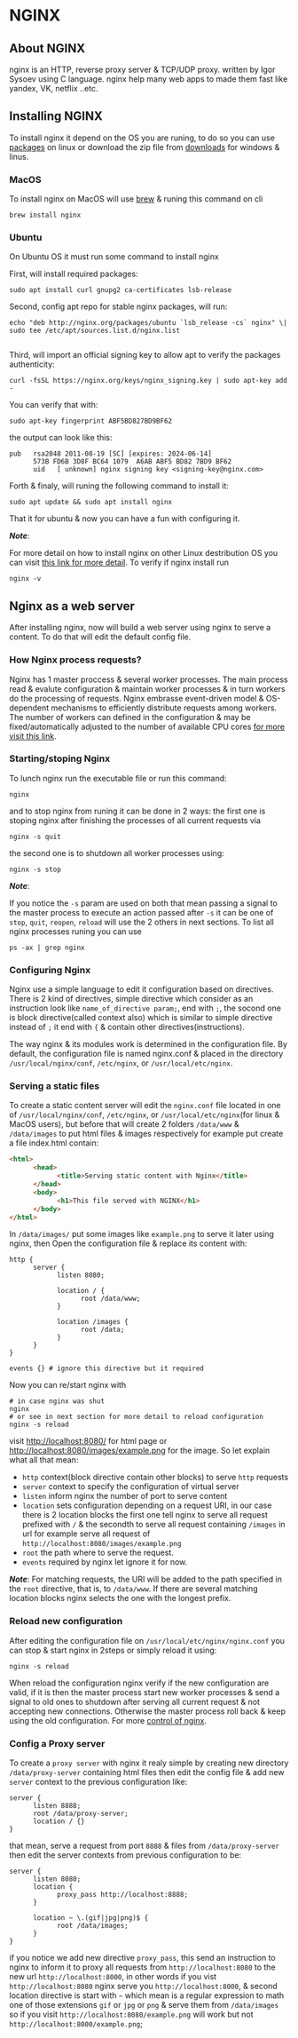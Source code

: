 # NGINX

## About NGINX

nginx is an HTTP, reverse proxy server & TCP/UDP proxy. written by Igor Sysoev using C language.
nginx help many web apps to made them fast like yandex, VK, netflix ..etc.

## Installing NGINX

To install nginx it depend on the OS you are runing, to do so you can use [packages](https://nginx.org/en/linux_packages.html) on linux or download the zip file from [downloads](https://nginx.org/en/download.html) for windows & linus.

### MacOS

To install nginx on MacOS will use [brew](https://brew.sh/) & runing this command on cli

```shell
brew install nginx
```
### Ubuntu

On Ubuntu OS it must run some command to install nginx

First, will install required packages:

```shell
sudo apt install curl gnupg2 ca-certificates lsb-release
```

Second, config apt repo for stable nginx packages, will run:

```shell
echo "deb http://nginx.org/packages/ubuntu `lsb_release -cs` nginx" \| sudo tee /etc/apt/sources.list.d/nginx.list
    
```

Third, will import an official signing key to allow apt to verify the packages authenticity:

```shell
curl -fsSL https://nginx.org/keys/nginx_signing.key | sudo apt-key add -
```

You can verify that with:

```shell
sudo apt-key fingerprint ABF5BD827BD9BF62
```

the output can look like this:
```shell
pub   rsa2048 2011-08-19 [SC] [expires: 2024-06-14]
      573B FD6B 3D8F BC64 1079  A6AB ABF5 BD82 7BD9 BF62
      uid   [ unknown] nginx signing key <signing-key@nginx.com>
 ```

Forth & finaly, will runing the following command to install it:

```shell
sudo apt update && sudo apt install nginx
```

That it for ubuntu & now you can have a fun with configuring it.

***Note***:

For more detail on how to install nginx on other Linux destribution OS you can visit [this link for more detail](https://nginx.org/en/linux_packages.html). 
To verify if nginx install run
 ```shell
 nginx -v
 ```

## Nginx as a web server

After installing nginx, now will build a web server using nginx to serve a content.
To do that will edit the default config file.

### How Nginx process requests?

Nginx has 1 master proccess & several worker processes. The main process read & evalute configuration 
& maintain worker processes & in turn workers do the processing of requests. Nginx embrasse event-driven
model & OS-dependent mechanisms to efficiently distribute requests among workers. 
The number of workers can defined in the configuration & may be fixed/automatically adjusted to the 
number of available CPU cores [for more visit this link](https://nginx.org/en/docs/ngx_core_module.html#worker_processes).

### Starting/stoping Nginx

To lunch nginx run the executable file or run this command:

```shell
nginx
```

and to stop nginx from runing it can be done in 2 ways:
the first one is stoping nginx after finishing the processes of all current requests via

```shell
nginx -s quit
```

the second one is to shutdown all worker processes using:

```shell
nginx -s stop
```

***Note***:

If you notice the `-s` param are used on both that mean passing a signal to the master process
to execute an action passed after `-s` it can be one of `stop`, `quit`, `reopen`, `reload` 
will use the 2 others in next sections.
To list all nginx processes runing you can use
```shell
ps -ax | grep nginx
```

### Configuring Nginx

Nginx use a simple language to edit it configuration based on directives. There is 2 kind of directives, 
simple directive which consider as an instruction look like `name_of_directive param;`, end with `;`, 
the socond one is block directive(called context also) which is similar to simple directive instead of `;` 
it end with `{` & contain other directives(instructions).

The way nginx & its modules work is determined in the configuration file. By default, the configuration 
file is named nginx.conf & placed in the directory `/usr/local/nginx/conf`, `/etc/nginx`, 
or `/usr/local/etc/nginx`. 

### Serving a static files

To create a static content server will edit the `nginx.conf` file located in one of 
`/usr/local/nginx/conf`, `/etc/nginx`, or `/usr/local/etc/nginx`(for linux & MacOS users), but before 
that will create 2 folders `/data/www` & `/data/images` to put html files & images respectively 
for example put create a file index.html contain:

```html
<html>
      <head>
            <title>Serving static content with Nginx</title>
      </head>
      <body>
            <h1>This file served with NGINX</h1>
      </body>
</html>
```

In `/data/images/` put some images like `example.png` to serve it later using nginx, then Open the 
configuration file & replace its content with:

```nginx
http {
      server {
            listen 8080;

            location / {
                  root /data/www;
            }

            location /images {
                  root /data;
            }
      }
}

events {} # ignore this directive but it required
```

Now you can re/start nginx with

```shell
# in case nginx was shut
nginx
# or see in next section for more detail to reload configuration
nginx -s reload
```

visit [http://localhost:8080/](http://localhost:8080/) for html page or [http://localhost:8080/images/example.png](http://localhost:8080/images/example.png) for the image.
So let explain what all that mean: 

- `http` context(block directive contain other blocks) to serve `http` requests
- `server` context to specify the configuration of virtual server
- `listen` inform nginx the number of port to serve content
- `location` sets configuration depending on a request URI, in our case there is 2 location blocks the 
first one tell nginx to serve all request prefixed with `/` & the secondth to serve all request containing 
`/images` in url for example serve all request of `http://localhost:8080/images/example.png`
- `root` the path where to serve the request.
- `events` required by nginx let ignore it for now.

***Note***:
For matching requests, the URI will be added to the path specified in the `root` directive, that is, to `/data/www`.
If there are several matching location blocks nginx selects the one with the longest prefix.

### Reload new configuration

After editing the configuration file on `/usr/local/etc/nginx/nginx.conf` you can stop & start 
nginx in 2steps or simply reload it using:

```shell
nginx -s reload
```

When reload the configuration nginx verify if the new configuration are valid, if it is then 
the master process start new worker processes & send a signal to old ones to shutdown after 
serving all current request & not accepting new connections. Otherwise the master process 
roll back & keep using the old configuration. For more [control of nginx](https://nginx.org/en/docs/control.html).

### Config a Proxy server

To create a `proxy server` with nginx it realy simple by creating new directory `/data/proxy-server` 
containing html files then edit the config file & add new `server` context to the previous configuration like:

```nginx
server {
      listen 8888;
      root /data/proxy-server;
      location / {}
}
```

that mean, serve a request from port `8888` & files from `/data/proxy-server` then edit the server 
contexts from previous configuration to be:

```nginx
server {
      listen 8080;
      location {
            proxy_pass http://localhost:8888;
      }

      location ~ \.(gif|jpg|png)$ {
            root /data/images;
      }
}
```

if you notice we add new directive `proxy_pass`, this send an instruction to nginx to inform it 
to proxy all requests from `http://localhost:8080` to the new url `http://localhost:8000`, 
in other words if you vist `http://localhost:8080` nginx serve you `http://localhost:8000`,
& second location directive is start with `~` which mean is a regular expression to math one 
of those extensions `gif` or `jpg` or `png` & serve them from `/data/images` so if you visit 
`http://localhost:8080/example.png` will work but not `http://localhost:8000/example.png`;